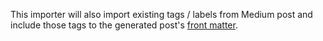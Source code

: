 ---
---

This importer will also import existing tags / labels from Medium post and
include those tags to the generated post's [front matter][front_matter_docs].

[front_matter_docs]: https://jekyllrb.com/docs/front-matter/
